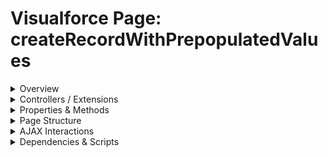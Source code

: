 # Visualforce Page: createRecordWithPrepopulatedValues

<details>
<summary>Overview</summary>

## Visualforce Page Overview: createRecordWithPrepopulatedValues

The 'createRecordWithPrepopulatedValues' Visualforce page allows users to create a new Account record with prepopulated fields. It includes input fields for Account Name, Type, Phone, and Number of Employees, enabling users to easily edit and save the account details.

### Purpose of the Page
The main business function of this page is to streamline the process of creating new Account records in Salesforce by providing a user-friendly interface with essential fields prefilled, thereby enhancing user efficiency and data accuracy.



### Metadata
- **API Version**: 54
- **Label**: Create Record with Prepopulated Values

</details>

<details>
<summary>Controllers / Extensions</summary>

## Key Controllers / Extensions Used
- **Standard Controller**: Account
- **Custom Controller**: None
- **Extensions**: 
  - CreateRecordPrepopulatedController

</details>

<details>
<summary>Properties & Methods</summary>

## Properties
No public properties found in associated Apex controllers/extensions.

## Methods
No public methods found in associated Apex controllers/extensions.

</details>

<details>
<summary>Page Structure</summary>

### Forms
- Contains 1 `apex:form` component(s)

### Inputs
The page utilizes the following input bindings/fields:
- `{!account.Name}`
- `{!account.Type}`
- `{!account.Phone}`
- `{!account.NumberOfEmployees}`

### Buttons
The page has buttons/links linked to the following actions:
- `{!save}`
- `{!cancel}`

</details>

<details>
<summary>AJAX Interactions</summary>

- No `apex:actionSupport` components detected

- No `apex:outputPanel` components with an ID detected

</details>

<details>
<summary>Dependencies & Scripts</summary>

### Objects
- No SObject dependencies detected

### Fields
- No field dependencies detected

### Custom Components
- No custom components detected

### Scripts
- No script tags detected

</details>